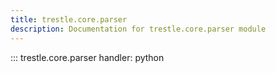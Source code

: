 ```yaml
---
title: trestle.core.parser
description: Documentation for trestle.core.parser module
---
```


::: trestle.core.parser
handler: python
